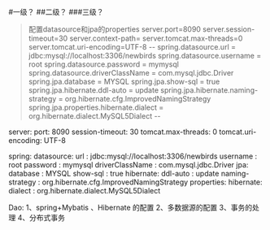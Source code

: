 
#一级？
##二级？
###三级？


> 配置datasource和jpa的properties
server.port=8090
server.session-timeout=30
server.context-path=
server.tomcat.max-threads=0
server.tomcat.uri-encoding=UTF-8
--
spring.datasource.url = jdbc:mysql://localhost:3306/newbirds
spring.datasource.username = root
spring.datasource.password = mymysql
spring.datasource.driverClassName = com.mysql.jdbc.Driver
spring.jpa.database = MYSQL
spring.jpa.show-sql = true
spring.jpa.hibernate.ddl-auto = update
spring.jpa.hibernate.naming-strategy = org.hibernate.cfg.ImprovedNamingStrategy
spring.jpa.properties.hibernate.dialect = org.hibernate.dialect.MySQL5Dialect
--
>
server:
  port: 8090
  session-timeout: 30
  tomcat.max-threads: 0
  tomcat.uri-encoding: UTF-8

spring:
  datasource:
    url : jdbc:mysql://localhost:3306/newbirds
    username : root
    password : mymysql
    driverClassName : com.mysql.jdbc.Driver
  jpa:
    database : MYSQL
    show-sql : true
    hibernate:
      ddl-auto : update
      naming-strategy : org.hibernate.cfg.ImprovedNamingStrategy
    properties:
      hibernate:
        dialect : org.hibernate.dialect.MySQL5Dialect

Dao:
1、spring+Mybatis 、Hibernate 的配置
2、多数据源的配置
3、事务的处理
4、分布式事务

